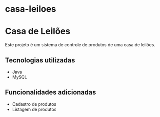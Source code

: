 # casa-leiloes

# Casa de Leilões

Este projeto é um sistema de controle de produtos de uma casa de leilões.

## Tecnologias utilizadas

- Java
- MySQL

## Funcionalidades adicionadas
- Cadastro de produtos
- Listagem de produtos
